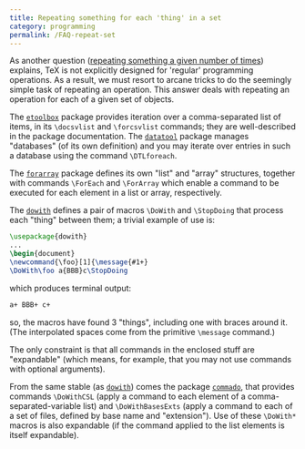 ```yaml
---
title: Repeating something for each 'thing' in a set
category: programming
permalink: /FAQ-repeat-set
---
```


As another question 
([repeating something a given number of times](FAQ-repeat-num))
explains, TeX is not explicitly designed for 'regular' programming
operations. As a result, we must resort to arcane tricks to do the
seemingly simple task of repeating an operation.  This answer deals
with repeating an operation for each of a given set of objects.

The [`etoolbox`](https://ctan.org/pkg/etoolbox) package provides iteration over a
comma-separated list of items, in its `\docsvlist` and
`\forcsvlist` commands; they are well-described in the package
documentation.  The [`datatool`](https://ctan.org/pkg/datatool) package manages "databases"
(of its own definition) and you may iterate over entries in such a
database using the command `\DTLforeach`.

The [`forarray`](https://ctan.org/pkg/forarray) package defines its own "list" and "array"
structures, together with commands `\ForEach` and `\ForArray`
which enable a command to be executed for each element in a list or
array, respectively.

The [`dowith`](https://ctan.org/pkg/dowith) defines a pair of macros `\DoWith` and
`\StopDoing` that process each "thing" between them; a trivial
example of use is:
```latex
\usepackage{dowith}
...
\begin{document}
\newcommand{\foo}[1]{\message{#1+}
\DoWith\foo a{BBB}c\StopDoing
```
which produces terminal output:
```latex
a+ BBB+ c+
```
so, the macros have found 3 "things", including one with braces
around it.  (The interpolated spaces come from the primitive
`\message` command.)

The only constraint is that all commands in the enclosed stuff are
"expandable" (which means, for example, that you may not use
commands with optional arguments).

From the same stable (as [`dowith`](https://ctan.org/pkg/dowith)) comes the package
[`commado`](https://ctan.org/pkg/commado), that provides commands `\DoWithCSL` (apply a
command to each element of a comma-separated-variable list) and
`\DoWithBasesExts` (apply a command to each of a set of files,
defined by base name and "extension").  Use of these `\DoWith*`
macros is also expandable (if the command applied to the list elements
is itself expandable).

